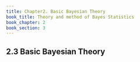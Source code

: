 ```yaml
---
title: Chapter2. Basic Bayesian Theory
book_title: Theory and method of Bayes Statistics
book_chapter: 2
book_section: 3
---
```


## 2.3 Basic Bayesian Theory


